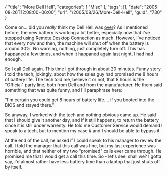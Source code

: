 {
	"title": "More Dell Hell",
	"categories": [
		"Misc"
	],
	"tags": [],
	"date": "2005-08-26T12:08:00+06:00",
	"url": "/2005/08/26/More-Dell-Hell",
	"guid": "730"
}

Come on... did you <i>really</i> think my Dell Hell was <a href="http://ray.camdenfamily.com/index.cfm/2005/8/24/Dell-Hell-The-Finale">over</a>? As I mentioned before, the new battery is working a lot better, especially now that I've stopped using Remote Desktop Connection as much. However, I've noticed that every now and then, the machine will shut off when the battery is around 30%. No warning, nothing, just completely turn off. This has happaned a few times, and when it happaned again last night, I had had enough.

So I call Dell again. This time I got through in about 20 minutes. Funny story. I told the tech, jokingly, about how the sales guy had promised me 8 hours of battery life. The tech told me, believe it or not, that 8 hours is the "Official" party line, both from Dell and from the manufacturer. He them said something that was quite funny, and I'll paraphrase here:

"I'm certain you could get 8 hours of battery life.... if you booted into the BIOS and stayed there."

So anyway, I worked with the tech and nothing obvious came up. He said that I should give it another day, and if it still happens, to return the battery since it is still under warrenty. He told me Customer Service would demand I speak to a tech, but to mention my case # and I should be able to bypass it.

At the end of the call, he asked if I could speak to his manager to review the call. I told the manager that this call was fine, but my last experience was horrible, and that neither of my two "promised" calls ever came through. He promised me that I would get a call this time. So - let's see, shall we? I gotta say, I'd almost rather have less battery time than a laptop that just shuts off by itself.